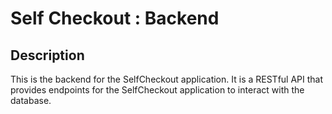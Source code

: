 # Self Checkout : Backend

## Description

This is the backend for the SelfCheckout application. It is a RESTful API that provides endpoints for the SelfCheckout application to interact with the database.

